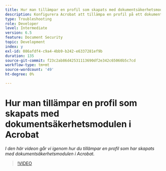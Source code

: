 ```yaml
---
title: Hur man tillämpar en profil som skapats med dokumentsäkerhetsmodulen i Acrobat
description: Konfigurera Acrobat att tillämpa en profil på ett dokument med dokumentsäkerhet
type: Troubleshooting
role: Developer
level: Intermediate
version: 6.5
feature: Document Security
topic: Development
index: y
exl-id: 086afdf4-c9a4-4bb9-b242-e6337281ef9b
duration: 135
source-git-commit: f23c2ab86d42531113690df2e342c65060b5c7cd
workflow-type: tm+mt
source-wordcount: '49'
ht-degree: 0%

---
```


# Hur man tillämpar en profil som skapats med dokumentsäkerhetsmodulen i Acrobat

*I den här videon går vi igenom hur du tillämpar en profil som har skapats med dokumentsäkerhetsmodulen i Acrobat.*

>[!VIDEO](https://video.tv.adobe.com/v/335486?quality=12&learn=on)
